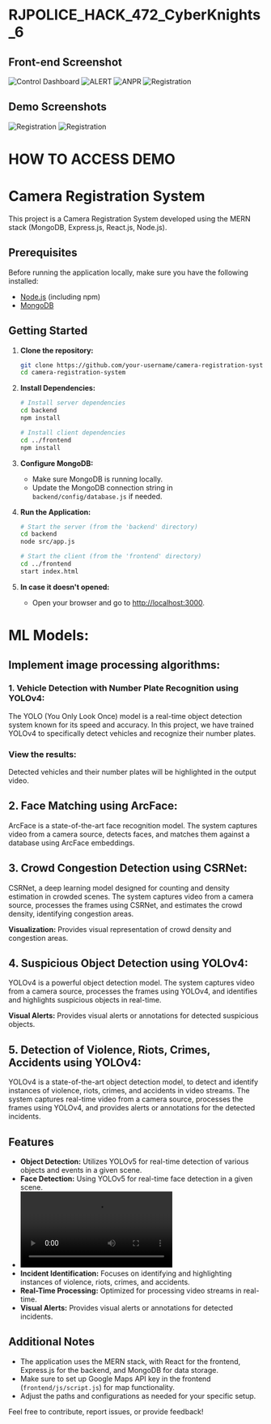# RJPOLICE_HACK_472_CyberKnights_6
## Front-end Screenshot
![Control Dashboard](https://github.com/aksweb/RJPOLICE_HACK_472_CyberKnights_6/blob/main/ongoing_frontend/screenshots/1.png)
![ALERT](https://github.com/aksweb/RJPOLICE_HACK_472_CyberKnights_6/blob/main/ongoing_frontend/screenshots/alert.png)
![ANPR](https://github.com/aksweb/RJPOLICE_HACK_472_CyberKnights_6/blob/main/ongoing_frontend/screenshots/se.png)
![Registration](https://github.com/aksweb/RJPOLICE_HACK_472_CyberKnights_6/blob/main/ongoing_frontend/screenshots/2.png)

## Demo Screenshots
![Registration](https://github.com/aksweb/RJPOLICE_HACK_472_CyberKnights_6/blob/main/demo_working/screenshots/Screenshot%20(1697).png)
![Registration](https://github.com/aksweb/RJPOLICE_HACK_472_CyberKnights_6/blob/main/demo_working/screenshots/Screenshot%20(1699).png)
# HOW TO ACCESS DEMO
# Camera Registration System

This project is a Camera Registration System developed using the MERN stack (MongoDB, Express.js, React.js, Node.js).

## Prerequisites

Before running the application locally, make sure you have the following installed:

- [Node.js](https://nodejs.org/) (including npm)
- [MongoDB](https://www.mongodb.com/try/download/community)

## Getting Started

1. **Clone the repository:**

    ```bash
    git clone https://github.com/your-username/camera-registration-system.git
    cd camera-registration-system
    ```

2. **Install Dependencies:**

    ```bash
    # Install server dependencies
    cd backend
    npm install

    # Install client dependencies
    cd ../frontend
    npm install
    ```

3. **Configure MongoDB:**

    - Make sure MongoDB is running locally.
    - Update the MongoDB connection string in `backend/config/database.js` if needed.

4. **Run the Application:**

    ```bash
    # Start the server (from the 'backend' directory)
    cd backend
    node src/app.js

    # Start the client (from the 'frontend' directory)
    cd ../frontend
    start index.html
    ```

5. **In case it doesn't opened:**

    - Open your browser and go to [http://localhost:3000](http://localhost:3000).

# ML Models:
## Implement image processing algorithms:

### 1. Vehicle Detection with Number Plate Recognition using YOLOv4:

The YOLO (You Only Look Once) model is a real-time object detection system known for its speed and accuracy. In this project, we have trained YOLOv4 to specifically detect vehicles and recognize their number plates.
  
### View the results:
Detected vehicles and their number plates will be highlighted in the output video.

## 2. Face Matching using ArcFace:

ArcFace is a state-of-the-art face recognition model. The system captures video from a camera source, detects faces, and matches them against a database using ArcFace embeddings.

## 3. Crowd Congestion Detection using CSRNet:

CSRNet, a deep learning model designed for counting and density estimation in crowded scenes. The system captures video from a camera source, processes the frames using CSRNet, and estimates the crowd density, identifying congestion areas.

 **Visualization:** Provides visual representation of crowd density and congestion areas.

 ## 4. Suspicious Object Detection using YOLOv4:
 
YOLOv4 is a powerful object detection model. The system captures video from a camera source, processes the frames using YOLOv4, and identifies and highlights suspicious objects in real-time.

**Visual Alerts:** Provides visual alerts or annotations for detected suspicious objects.

## 5. Detection of Violence, Riots, Crimes, Accidents using YOLOv4:

YOLOv4 is a state-of-the-art object detection model, to detect and identify instances of violence, riots, crimes, and accidents in video streams. The system captures real-time video from a camera source, processes the frames using YOLOv4, and provides alerts or annotations for the detected incidents.

## Features

- **Object Detection:** Utilizes YOLOv5 for real-time detection of various objects and events in a given scene.
- **Face Detection:** Using YOLOv5 for real-time face detection in a given scene.
- ![face](https://github.com/aksweb/RJPOLICE_HACK_472_CyberKnights_6/blob/main/ml/face.mp4)
- **Incident Identification:** Focuses on identifying and highlighting instances of violence, riots, crimes, and accidents.
- **Real-Time Processing:** Optimized for processing video streams in real-time.
- **Visual Alerts:** Provides visual alerts or annotations for detected incidents.

## Additional Notes

- The application uses the MERN stack, with React for the frontend, Express.js for the backend, and MongoDB for data storage.
- Make sure to set up Google Maps API key in the frontend (`frontend/js/script.js`) for map functionality.
- Adjust the paths and configurations as needed for your specific setup.

Feel free to contribute, report issues, or provide feedback!

